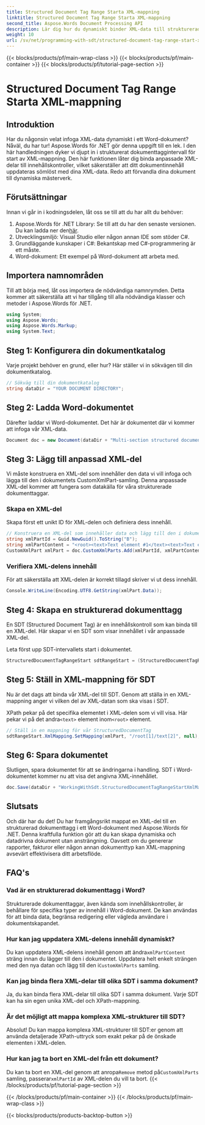 ```yaml
---
title: Structured Document Tag Range Starta XML-mappning
linktitle: Structured Document Tag Range Starta XML-mappning
second_title: Aspose.Words Document Processing API
description: Lär dig hur du dynamiskt binder XML-data till strukturerade dokumenttaggar i Word med Aspose.Words för .NET. Följ vår steg-för-steg-guide.
weight: 10
url: /sv/net/programming-with-sdt/structured-document-tag-range-start-xml-mapping/
---
```


{{< blocks/products/pf/main-wrap-class >}}
{{< blocks/products/pf/main-container >}}
{{< blocks/products/pf/tutorial-page-section >}}

# Structured Document Tag Range Starta XML-mappning

## Introduktion

Har du någonsin velat infoga XML-data dynamiskt i ett Word-dokument? Nåväl, du har tur! Aspose.Words för .NET gör denna uppgift till en lek. I den här handledningen dyker vi djupt in i strukturerat dokumenttaggintervall för start av XML-mappning. Den här funktionen låter dig binda anpassade XML-delar till innehållskontroller, vilket säkerställer att ditt dokumentinnehåll uppdateras sömlöst med dina XML-data. Redo att förvandla dina dokument till dynamiska mästerverk.

## Förutsättningar

Innan vi går in i kodningsdelen, låt oss se till att du har allt du behöver:

1.  Aspose.Words för .NET Library: Se till att du har den senaste versionen. Du kan ladda ner den[här](https://releases.aspose.com/words/net/).
2. Utvecklingsmiljö: Visual Studio eller någon annan IDE som stöder C#.
3. Grundläggande kunskaper i C#: Bekantskap med C#-programmering är ett måste.
4. Word-dokument: Ett exempel på Word-dokument att arbeta med.

## Importera namnområden

Till att börja med, låt oss importera de nödvändiga namnrymden. Detta kommer att säkerställa att vi har tillgång till alla nödvändiga klasser och metoder i Aspose.Words för .NET.

```csharp
using System;
using Aspose.Words;
using Aspose.Words.Markup;
using System.Text;
```

## Steg 1: Konfigurera din dokumentkatalog

Varje projekt behöver en grund, eller hur? Här ställer vi in sökvägen till din dokumentkatalog.

```csharp
// Sökväg till din dokumentkatalog
string dataDir = "YOUR DOCUMENT DIRECTORY";
```

## Steg 2: Ladda Word-dokumentet

Därefter laddar vi Word-dokumentet. Det här är dokumentet där vi kommer att infoga vår XML-data.

```csharp
Document doc = new Document(dataDir + "Multi-section structured document tags.docx");
```

## Steg 3: Lägg till anpassad XML-del

Vi måste konstruera en XML-del som innehåller den data vi vill infoga och lägga till den i dokumentets CustomXmlPart-samling. Denna anpassade XML-del kommer att fungera som datakälla för våra strukturerade dokumenttaggar.

### Skapa en XML-del

Skapa först ett unikt ID för XML-delen och definiera dess innehåll.

```csharp
// Konstruera en XML-del som innehåller data och lägg till den i dokumentets CustomXmlPart-samling.
string xmlPartId = Guid.NewGuid().ToString("B");
string xmlPartContent = "<root><text>Text element #1</text><text>Text element #2</text></root>";
CustomXmlPart xmlPart = doc.CustomXmlParts.Add(xmlPartId, xmlPartContent);
```

### Verifiera XML-delens innehåll

För att säkerställa att XML-delen är korrekt tillagd skriver vi ut dess innehåll.

```csharp
Console.WriteLine(Encoding.UTF8.GetString(xmlPart.Data));
```

## Steg 4: Skapa en strukturerad dokumenttagg

En SDT (Structured Document Tag) är en innehållskontroll som kan binda till en XML-del. Här skapar vi en SDT som visar innehållet i vår anpassade XML-del.

Leta först upp SDT-intervallets start i dokumentet.

```csharp
StructuredDocumentTagRangeStart sdtRangeStart = (StructuredDocumentTagRangeStart)doc.GetChild(NodeType.StructuredDocumentTagRangeStart, 0, true);
```

## Steg 5: Ställ in XML-mappning för SDT

Nu är det dags att binda vår XML-del till SDT. Genom att ställa in en XML-mappning anger vi vilken del av XML-datan som ska visas i SDT.

 XPath pekar på det specifika elementet i XML-delen som vi vill visa. Här pekar vi på det andra`<text>` element inom`<root>` element.

```csharp
// Ställ in en mappning för vår StructuredDocumentTag
sdtRangeStart.XmlMapping.SetMapping(xmlPart, "/root[1]/text[2]", null);
```

## Steg 6: Spara dokumentet

Slutligen, spara dokumentet för att se ändringarna i handling. SDT i Word-dokumentet kommer nu att visa det angivna XML-innehållet.

```csharp
doc.Save(dataDir + "WorkingWithSdt.StructuredDocumentTagRangeStartXmlMapping.docx");
```

## Slutsats

Och där har du det! Du har framgångsrikt mappat en XML-del till en strukturerad dokumenttagg i ett Word-dokument med Aspose.Words för .NET. Denna kraftfulla funktion gör att du kan skapa dynamiska och datadrivna dokument utan ansträngning. Oavsett om du genererar rapporter, fakturor eller någon annan dokumenttyp kan XML-mappning avsevärt effektivisera ditt arbetsflöde.

## FAQ's

### Vad är en strukturerad dokumenttagg i Word?
Strukturerade dokumenttaggar, även kända som innehållskontroller, är behållare för specifika typer av innehåll i Word-dokument. De kan användas för att binda data, begränsa redigering eller vägleda användare i dokumentskapandet.

### Hur kan jag uppdatera XML-delens innehåll dynamiskt?
 Du kan uppdatera XML-delens innehåll genom att ändra`xmlPartContent` sträng innan du lägger till den i dokumentet. Uppdatera helt enkelt strängen med den nya datan och lägg till den i`CustomXmlParts` samling.

### Kan jag binda flera XML-delar till olika SDT i samma dokument?
Ja, du kan binda flera XML-delar till olika SDT i samma dokument. Varje SDT kan ha sin egen unika XML-del och XPath-mappning.

### Är det möjligt att mappa komplexa XML-strukturer till SDT?
Absolut! Du kan mappa komplexa XML-strukturer till SDT:er genom att använda detaljerade XPath-uttryck som exakt pekar på de önskade elementen i XML-delen.

### Hur kan jag ta bort en XML-del från ett dokument?
 Du kan ta bort en XML-del genom att anropa`Remove` metod på`CustomXmlParts` samling, passerar`xmlPartId` av XML-delen du vill ta bort.
{{< /blocks/products/pf/tutorial-page-section >}}

{{< /blocks/products/pf/main-container >}}
{{< /blocks/products/pf/main-wrap-class >}}

{{< blocks/products/products-backtop-button >}}
